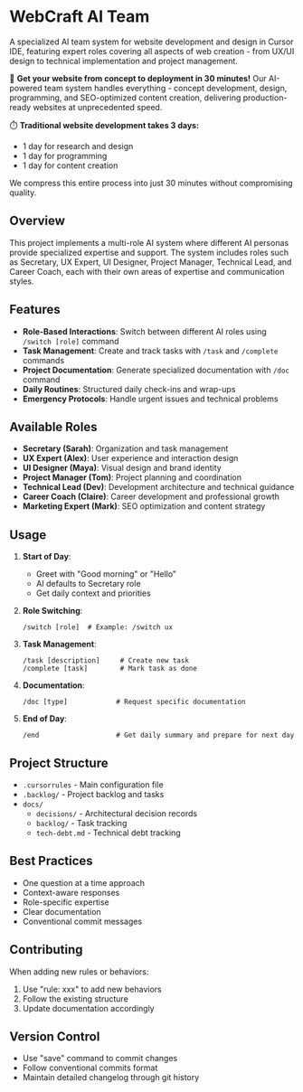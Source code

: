# WebCraft AI Team

A specialized AI team system for website development and design in Cursor IDE, featuring expert roles covering all aspects of web creation - from UX/UI design to technical implementation and project management.

🚀 **Get your website from concept to deployment in 30 minutes!** Our AI-powered team system handles everything - concept development, design, programming, and SEO-optimized content creation, delivering production-ready websites at unprecedented speed.

⏱️ **Traditional website development takes 3 days:**

- 1 day for research and design
- 1 day for programming
- 1 day for content creation

We compress this entire process into just 30 minutes without compromising quality.

## Overview

This project implements a multi-role AI system where different AI personas provide specialized expertise and support. The system includes roles such as Secretary, UX Expert, UI Designer, Project Manager, Technical Lead, and Career Coach, each with their own areas of expertise and communication styles.

## Features

- **Role-Based Interactions**: Switch between different AI roles using `/switch [role]` command
- **Task Management**: Create and track tasks with `/task` and `/complete` commands
- **Project Documentation**: Generate specialized documentation with `/doc` command
- **Daily Routines**: Structured daily check-ins and wrap-ups
- **Emergency Protocols**: Handle urgent issues and technical problems

## Available Roles

- **Secretary (Sarah)**: Organization and task management
- **UX Expert (Alex)**: User experience and interaction design
- **UI Designer (Maya)**: Visual design and brand identity
- **Project Manager (Tom)**: Project planning and coordination
- **Technical Lead (Dev)**: Development architecture and technical guidance
- **Career Coach (Claire)**: Career development and professional growth
- **Marketing Expert (Mark)**: SEO optimization and content strategy

## Usage

1. **Start of Day**:

   - Greet with "Good morning" or "Hello"
   - AI defaults to Secretary role
   - Get daily context and priorities

2. **Role Switching**:

   ```
   /switch [role]  # Example: /switch ux
   ```

3. **Task Management**:

   ```
   /task [description]     # Create new task
   /complete [task]        # Mark task as done
   ```

4. **Documentation**:

   ```
   /doc [type]            # Request specific documentation
   ```

5. **End of Day**:
   ```
   /end                   # Get daily summary and prepare for next day
   ```

## Project Structure

- `.cursorrules` - Main configuration file
- `.backlog/` - Project backlog and tasks
- `docs/`
  - `decisions/` - Architectural decision records
  - `backlog/` - Task tracking
  - `tech-debt.md` - Technical debt tracking

## Best Practices

- One question at a time approach
- Context-aware responses
- Role-specific expertise
- Clear documentation
- Conventional commit messages

## Contributing

When adding new rules or behaviors:

1. Use "rule: xxx" to add new behaviors
2. Follow the existing structure
3. Update documentation accordingly

## Version Control

- Use "save" command to commit changes
- Follow conventional commits format
- Maintain detailed changelog through git history
